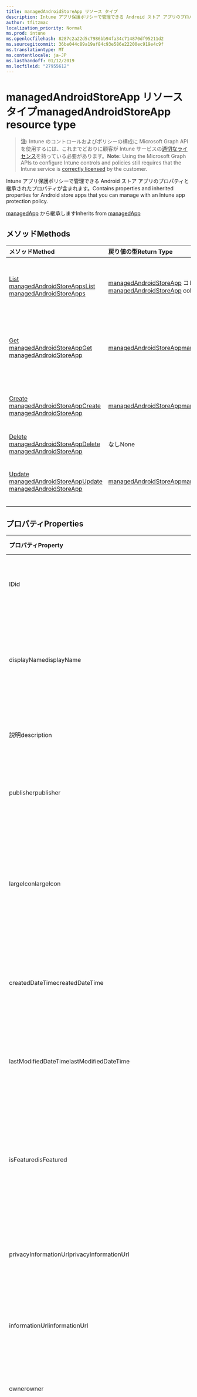 ```yaml
---
title: managedAndroidStoreApp リソース タイプ
description: Intune アプリ保護ポリシーで管理できる Android ストア アプリのプロパティと継承されたプロパティが含まれます。
author: tfitzmac
localization_priority: Normal
ms.prod: intune
ms.openlocfilehash: 8287c2a22d5c7986bb94fa34c714870df95211d2
ms.sourcegitcommit: 36be044c89a19af84c93e586e22200ec919e4c9f
ms.translationtype: MT
ms.contentlocale: ja-JP
ms.lasthandoff: 01/12/2019
ms.locfileid: "27955612"
---
```

# <a name="managedandroidstoreapp-resource-type"></a><span data-ttu-id="57bc8-103">managedAndroidStoreApp リソース タイプ</span><span class="sxs-lookup"><span data-stu-id="57bc8-103">managedAndroidStoreApp resource type</span></span>

> <span data-ttu-id="57bc8-104">**注:** Intune のコントロールおよびポリシーの構成に Microsoft Graph API を使用するには、これまでどおりに顧客が Intune サービスの[適切なライセンス](https://go.microsoft.com/fwlink/?linkid=839381)を持っている必要があります。</span><span class="sxs-lookup"><span data-stu-id="57bc8-104">**Note:** Using the Microsoft Graph APIs to configure Intune controls and policies still requires that the Intune service is [correctly licensed](https://go.microsoft.com/fwlink/?linkid=839381) by the customer.</span></span>

<span data-ttu-id="57bc8-105">Intune アプリ保護ポリシーで管理できる Android ストア アプリのプロパティと継承されたプロパティが含まれます。</span><span class="sxs-lookup"><span data-stu-id="57bc8-105">Contains properties and inherited properties for Android store apps that you can manage with an Intune app protection policy.</span></span>

<span data-ttu-id="57bc8-106">[managedApp](../resources/intune-apps-managedapp.md) から継承します</span><span class="sxs-lookup"><span data-stu-id="57bc8-106">Inherits from [managedApp](../resources/intune-apps-managedapp.md)</span></span>

## <a name="methods"></a><span data-ttu-id="57bc8-107">メソッド</span><span class="sxs-lookup"><span data-stu-id="57bc8-107">Methods</span></span>
|<span data-ttu-id="57bc8-108">メソッド</span><span class="sxs-lookup"><span data-stu-id="57bc8-108">Method</span></span>|<span data-ttu-id="57bc8-109">戻り値の型</span><span class="sxs-lookup"><span data-stu-id="57bc8-109">Return Type</span></span>|<span data-ttu-id="57bc8-110">説明</span><span class="sxs-lookup"><span data-stu-id="57bc8-110">Description</span></span>|
|:---|:---|:---|
|[<span data-ttu-id="57bc8-111">List managedAndroidStoreApps</span><span class="sxs-lookup"><span data-stu-id="57bc8-111">List managedAndroidStoreApps</span></span>](../api/intune-apps-managedandroidstoreapp-list.md)|<span data-ttu-id="57bc8-112">[managedAndroidStoreApp](../resources/intune-apps-managedandroidstoreapp.md) コレクション</span><span class="sxs-lookup"><span data-stu-id="57bc8-112">[managedAndroidStoreApp](../resources/intune-apps-managedandroidstoreapp.md) collection</span></span>|<span data-ttu-id="57bc8-113">[managedAndroidStoreApp](../resources/intune-apps-managedandroidstoreapp.md) オブジェクトのプロパティとリレーションシップをリストします。</span><span class="sxs-lookup"><span data-stu-id="57bc8-113">List properties and relationships of the [managedAndroidStoreApp](../resources/intune-apps-managedandroidstoreapp.md) objects.</span></span>|
|[<span data-ttu-id="57bc8-114">Get managedAndroidStoreApp</span><span class="sxs-lookup"><span data-stu-id="57bc8-114">Get managedAndroidStoreApp</span></span>](../api/intune-apps-managedandroidstoreapp-get.md)|[<span data-ttu-id="57bc8-115">managedAndroidStoreApp</span><span class="sxs-lookup"><span data-stu-id="57bc8-115">managedAndroidStoreApp</span></span>](../resources/intune-apps-managedandroidstoreapp.md)|<span data-ttu-id="57bc8-116">[managedAndroidStoreApp](../resources/intune-apps-managedandroidstoreapp.md) オブジェクトのプロパティとリレーションシップを読み取ります。</span><span class="sxs-lookup"><span data-stu-id="57bc8-116">Read properties and relationships of the [managedAndroidStoreApp](../resources/intune-apps-managedandroidstoreapp.md) object.</span></span>|
|[<span data-ttu-id="57bc8-117">Create managedAndroidStoreApp</span><span class="sxs-lookup"><span data-stu-id="57bc8-117">Create managedAndroidStoreApp</span></span>](../api/intune-apps-managedandroidstoreapp-create.md)|[<span data-ttu-id="57bc8-118">managedAndroidStoreApp</span><span class="sxs-lookup"><span data-stu-id="57bc8-118">managedAndroidStoreApp</span></span>](../resources/intune-apps-managedandroidstoreapp.md)|<span data-ttu-id="57bc8-119">新しい [managedAndroidStoreApp](../resources/intune-apps-managedandroidstoreapp.md) オブジェクトを作成します。</span><span class="sxs-lookup"><span data-stu-id="57bc8-119">Create a new [managedAndroidStoreApp](../resources/intune-apps-managedandroidstoreapp.md) object.</span></span>|
|[<span data-ttu-id="57bc8-120">Delete managedAndroidStoreApp</span><span class="sxs-lookup"><span data-stu-id="57bc8-120">Delete managedAndroidStoreApp</span></span>](../api/intune-apps-managedandroidstoreapp-delete.md)|<span data-ttu-id="57bc8-121">なし</span><span class="sxs-lookup"><span data-stu-id="57bc8-121">None</span></span>|<span data-ttu-id="57bc8-122">[managedAndroidStoreApp](../resources/intune-apps-managedandroidstoreapp.md) を削除します。</span><span class="sxs-lookup"><span data-stu-id="57bc8-122">Deletes a [managedAndroidStoreApp](../resources/intune-apps-managedandroidstoreapp.md).</span></span>|
|[<span data-ttu-id="57bc8-123">Update managedAndroidStoreApp</span><span class="sxs-lookup"><span data-stu-id="57bc8-123">Update managedAndroidStoreApp</span></span>](../api/intune-apps-managedandroidstoreapp-update.md)|[<span data-ttu-id="57bc8-124">managedAndroidStoreApp</span><span class="sxs-lookup"><span data-stu-id="57bc8-124">managedAndroidStoreApp</span></span>](../resources/intune-apps-managedandroidstoreapp.md)|<span data-ttu-id="57bc8-125">[managedAndroidStoreApp](../resources/intune-apps-managedandroidstoreapp.md) オブジェクトのプロパティを更新します。</span><span class="sxs-lookup"><span data-stu-id="57bc8-125">Update the properties of a [managedAndroidStoreApp](../resources/intune-apps-managedandroidstoreapp.md) object.</span></span>|

## <a name="properties"></a><span data-ttu-id="57bc8-126">プロパティ</span><span class="sxs-lookup"><span data-stu-id="57bc8-126">Properties</span></span>
|<span data-ttu-id="57bc8-127">プロパティ</span><span class="sxs-lookup"><span data-stu-id="57bc8-127">Property</span></span>|<span data-ttu-id="57bc8-128">種類</span><span class="sxs-lookup"><span data-stu-id="57bc8-128">Type</span></span>|<span data-ttu-id="57bc8-129">説明</span><span class="sxs-lookup"><span data-stu-id="57bc8-129">Description</span></span>|
|:---|:---|:---|
|<span data-ttu-id="57bc8-130">ID</span><span class="sxs-lookup"><span data-stu-id="57bc8-130">id</span></span>|<span data-ttu-id="57bc8-131">String</span><span class="sxs-lookup"><span data-stu-id="57bc8-131">String</span></span>|<span data-ttu-id="57bc8-132">エンティティのキー。</span><span class="sxs-lookup"><span data-stu-id="57bc8-132">Key of the entity.</span></span> <span data-ttu-id="57bc8-133">[mobileApp](../resources/intune-apps-mobileapp.md) から継承します</span><span class="sxs-lookup"><span data-stu-id="57bc8-133">Inherited from [mobileApp](../resources/intune-apps-mobileapp.md)</span></span>|
|<span data-ttu-id="57bc8-134">displayName</span><span class="sxs-lookup"><span data-stu-id="57bc8-134">displayName</span></span>|<span data-ttu-id="57bc8-135">String</span><span class="sxs-lookup"><span data-stu-id="57bc8-135">String</span></span>|<span data-ttu-id="57bc8-136">管理者が提供またはインポートしたアプリのタイトル。</span><span class="sxs-lookup"><span data-stu-id="57bc8-136">The admin provided or imported title of the app.</span></span> <span data-ttu-id="57bc8-137">[mobileApp](../resources/intune-apps-mobileapp.md) から継承します</span><span class="sxs-lookup"><span data-stu-id="57bc8-137">Inherited from [mobileApp](../resources/intune-apps-mobileapp.md)</span></span>|
|<span data-ttu-id="57bc8-138">説明</span><span class="sxs-lookup"><span data-stu-id="57bc8-138">description</span></span>|<span data-ttu-id="57bc8-139">String</span><span class="sxs-lookup"><span data-stu-id="57bc8-139">String</span></span>|<span data-ttu-id="57bc8-140">アプリの説明。</span><span class="sxs-lookup"><span data-stu-id="57bc8-140">The description of the app.</span></span> <span data-ttu-id="57bc8-141">[mobileApp](../resources/intune-apps-mobileapp.md) から継承します</span><span class="sxs-lookup"><span data-stu-id="57bc8-141">Inherited from [mobileApp](../resources/intune-apps-mobileapp.md)</span></span>|
|<span data-ttu-id="57bc8-142">publisher</span><span class="sxs-lookup"><span data-stu-id="57bc8-142">publisher</span></span>|<span data-ttu-id="57bc8-143">String</span><span class="sxs-lookup"><span data-stu-id="57bc8-143">String</span></span>|<span data-ttu-id="57bc8-144">アプリの発行元。</span><span class="sxs-lookup"><span data-stu-id="57bc8-144">The publisher of the app.</span></span> <span data-ttu-id="57bc8-145">[mobileApp](../resources/intune-apps-mobileapp.md) から継承します</span><span class="sxs-lookup"><span data-stu-id="57bc8-145">Inherited from [mobileApp](../resources/intune-apps-mobileapp.md)</span></span>|
|<span data-ttu-id="57bc8-146">largeIcon</span><span class="sxs-lookup"><span data-stu-id="57bc8-146">largeIcon</span></span>|[<span data-ttu-id="57bc8-147">mimeContent</span><span class="sxs-lookup"><span data-stu-id="57bc8-147">mimeContent</span></span>](../resources/intune-shared-mimecontent.md)|<span data-ttu-id="57bc8-148">アプリの詳細に表示され、アイコンのアップロードに使用される大きなアイコン。</span><span class="sxs-lookup"><span data-stu-id="57bc8-148">The large icon, to be displayed in the app details and used for upload of the icon.</span></span> <span data-ttu-id="57bc8-149">[mobileApp](../resources/intune-apps-mobileapp.md) から継承します</span><span class="sxs-lookup"><span data-stu-id="57bc8-149">Inherited from [mobileApp](../resources/intune-apps-mobileapp.md)</span></span>|
|<span data-ttu-id="57bc8-150">createdDateTime</span><span class="sxs-lookup"><span data-stu-id="57bc8-150">createdDateTime</span></span>|<span data-ttu-id="57bc8-151">DateTimeOffset</span><span class="sxs-lookup"><span data-stu-id="57bc8-151">DateTimeOffset</span></span>|<span data-ttu-id="57bc8-152">アプリが作成された日時。</span><span class="sxs-lookup"><span data-stu-id="57bc8-152">The date and time the app was created.</span></span> <span data-ttu-id="57bc8-153">[mobileApp](../resources/intune-apps-mobileapp.md) から継承します</span><span class="sxs-lookup"><span data-stu-id="57bc8-153">Inherited from [mobileApp](../resources/intune-apps-mobileapp.md)</span></span>|
|<span data-ttu-id="57bc8-154">lastModifiedDateTime</span><span class="sxs-lookup"><span data-stu-id="57bc8-154">lastModifiedDateTime</span></span>|<span data-ttu-id="57bc8-155">DateTimeOffset</span><span class="sxs-lookup"><span data-stu-id="57bc8-155">DateTimeOffset</span></span>|<span data-ttu-id="57bc8-156">アプリが最後に変更された日時。</span><span class="sxs-lookup"><span data-stu-id="57bc8-156">The date and time the app was last modified.</span></span> <span data-ttu-id="57bc8-157">[mobileApp](../resources/intune-apps-mobileapp.md) から継承します</span><span class="sxs-lookup"><span data-stu-id="57bc8-157">Inherited from [mobileApp](../resources/intune-apps-mobileapp.md)</span></span>|
|<span data-ttu-id="57bc8-158">isFeatured</span><span class="sxs-lookup"><span data-stu-id="57bc8-158">isFeatured</span></span>|<span data-ttu-id="57bc8-159">Boolean</span><span class="sxs-lookup"><span data-stu-id="57bc8-159">Boolean</span></span>|<span data-ttu-id="57bc8-160">アプリが管理者のおすすめとしてマークされたかどうかを示す値。[mobileApp](../resources/intune-apps-mobileapp.md) から継承します</span><span class="sxs-lookup"><span data-stu-id="57bc8-160">The value indicating whether the app is marked as featured by the admin. Inherited from [mobileApp](../resources/intune-apps-mobileapp.md)</span></span>|
|<span data-ttu-id="57bc8-161">privacyInformationUrl</span><span class="sxs-lookup"><span data-stu-id="57bc8-161">privacyInformationUrl</span></span>|<span data-ttu-id="57bc8-162">String</span><span class="sxs-lookup"><span data-stu-id="57bc8-162">String</span></span>|<span data-ttu-id="57bc8-163">プライバシーに関する声明の URL。</span><span class="sxs-lookup"><span data-stu-id="57bc8-163">The privacy statement Url.</span></span> <span data-ttu-id="57bc8-164">[mobileApp](../resources/intune-apps-mobileapp.md) から継承します</span><span class="sxs-lookup"><span data-stu-id="57bc8-164">Inherited from [mobileApp](../resources/intune-apps-mobileapp.md)</span></span>|
|<span data-ttu-id="57bc8-165">informationUrl</span><span class="sxs-lookup"><span data-stu-id="57bc8-165">informationUrl</span></span>|<span data-ttu-id="57bc8-166">String</span><span class="sxs-lookup"><span data-stu-id="57bc8-166">String</span></span>|<span data-ttu-id="57bc8-167">詳細情報の URL。</span><span class="sxs-lookup"><span data-stu-id="57bc8-167">The more information Url.</span></span> <span data-ttu-id="57bc8-168">[mobileApp](../resources/intune-apps-mobileapp.md) から継承します</span><span class="sxs-lookup"><span data-stu-id="57bc8-168">Inherited from [mobileApp](../resources/intune-apps-mobileapp.md)</span></span>|
|<span data-ttu-id="57bc8-169">owner</span><span class="sxs-lookup"><span data-stu-id="57bc8-169">owner</span></span>|<span data-ttu-id="57bc8-170">String</span><span class="sxs-lookup"><span data-stu-id="57bc8-170">String</span></span>|<span data-ttu-id="57bc8-171">アプリの所有者。</span><span class="sxs-lookup"><span data-stu-id="57bc8-171">The owner of the app.</span></span> <span data-ttu-id="57bc8-172">[mobileApp](../resources/intune-apps-mobileapp.md) から継承します</span><span class="sxs-lookup"><span data-stu-id="57bc8-172">Inherited from [mobileApp](../resources/intune-apps-mobileapp.md)</span></span>|
|<span data-ttu-id="57bc8-173">developer</span><span class="sxs-lookup"><span data-stu-id="57bc8-173">developer</span></span>|<span data-ttu-id="57bc8-174">String</span><span class="sxs-lookup"><span data-stu-id="57bc8-174">String</span></span>|<span data-ttu-id="57bc8-175">アプリの開発者。</span><span class="sxs-lookup"><span data-stu-id="57bc8-175">The developer of the app.</span></span> <span data-ttu-id="57bc8-176">[mobileApp](../resources/intune-apps-mobileapp.md) から継承します</span><span class="sxs-lookup"><span data-stu-id="57bc8-176">Inherited from [mobileApp](../resources/intune-apps-mobileapp.md)</span></span>|
|<span data-ttu-id="57bc8-177">notes</span><span class="sxs-lookup"><span data-stu-id="57bc8-177">notes</span></span>|<span data-ttu-id="57bc8-178">String</span><span class="sxs-lookup"><span data-stu-id="57bc8-178">String</span></span>|<span data-ttu-id="57bc8-179">アプリ用のメモ。</span><span class="sxs-lookup"><span data-stu-id="57bc8-179">Notes for the app.</span></span> <span data-ttu-id="57bc8-180">[mobileApp](../resources/intune-apps-mobileapp.md) から継承します</span><span class="sxs-lookup"><span data-stu-id="57bc8-180">Inherited from [mobileApp](../resources/intune-apps-mobileapp.md)</span></span>|
|<span data-ttu-id="57bc8-181">publishingState</span><span class="sxs-lookup"><span data-stu-id="57bc8-181">publishingState</span></span>|[<span data-ttu-id="57bc8-182">mobileAppPublishingState</span><span class="sxs-lookup"><span data-stu-id="57bc8-182">mobileAppPublishingState</span></span>](../resources/intune-apps-mobileapppublishingstate.md)|<span data-ttu-id="57bc8-183">アプリの発行の状態。</span><span class="sxs-lookup"><span data-stu-id="57bc8-183">The publishing state for the app.</span></span> <span data-ttu-id="57bc8-184">アプリが発行されていない限り、アプリを割り当てることができません。</span><span class="sxs-lookup"><span data-stu-id="57bc8-184">The app cannot be assigned unless the app is published.</span></span> <span data-ttu-id="57bc8-185">[MobileApp](../resources/intune-apps-mobileapp.md)から継承されます。</span><span class="sxs-lookup"><span data-stu-id="57bc8-185">Inherited from [mobileApp](../resources/intune-apps-mobileapp.md).</span></span> <span data-ttu-id="57bc8-186">可能な値は、`notPublished`、`processing`、`published` です。</span><span class="sxs-lookup"><span data-stu-id="57bc8-186">Possible values are: `notPublished`, `processing`, `published`.</span></span>|
|<span data-ttu-id="57bc8-187">appAvailability</span><span class="sxs-lookup"><span data-stu-id="57bc8-187">appAvailability</span></span>|[<span data-ttu-id="57bc8-188">managedAppAvailability</span><span class="sxs-lookup"><span data-stu-id="57bc8-188">managedAppAvailability</span></span>](../resources/intune-apps-managedappavailability.md)|<span data-ttu-id="57bc8-189">アプリケーションの可用性。</span><span class="sxs-lookup"><span data-stu-id="57bc8-189">The Application's availability.</span></span> <span data-ttu-id="57bc8-190">[ManagedApp](../resources/intune-apps-managedapp.md)から継承されます。</span><span class="sxs-lookup"><span data-stu-id="57bc8-190">Inherited from [managedApp](../resources/intune-apps-managedapp.md).</span></span> <span data-ttu-id="57bc8-191">可能な値は、`global`、`lineOfBusiness` です。</span><span class="sxs-lookup"><span data-stu-id="57bc8-191">Possible values are: `global`, `lineOfBusiness`.</span></span>|
|<span data-ttu-id="57bc8-192">version</span><span class="sxs-lookup"><span data-stu-id="57bc8-192">version</span></span>|<span data-ttu-id="57bc8-193">String</span><span class="sxs-lookup"><span data-stu-id="57bc8-193">String</span></span>|<span data-ttu-id="57bc8-194">アプリケーションのバージョン。</span><span class="sxs-lookup"><span data-stu-id="57bc8-194">The Application's version.</span></span> <span data-ttu-id="57bc8-195">[managedApp](../resources/intune-apps-managedapp.md) から継承します</span><span class="sxs-lookup"><span data-stu-id="57bc8-195">Inherited from [managedApp](../resources/intune-apps-managedapp.md)</span></span>|
|<span data-ttu-id="57bc8-196">packageId</span><span class="sxs-lookup"><span data-stu-id="57bc8-196">packageId</span></span>|<span data-ttu-id="57bc8-197">String</span><span class="sxs-lookup"><span data-stu-id="57bc8-197">String</span></span>|<span data-ttu-id="57bc8-198">アプリのパッケージ ID。</span><span class="sxs-lookup"><span data-stu-id="57bc8-198">The app's package ID.</span></span>|
|<span data-ttu-id="57bc8-199">appStoreUrl</span><span class="sxs-lookup"><span data-stu-id="57bc8-199">appStoreUrl</span></span>|<span data-ttu-id="57bc8-200">String</span><span class="sxs-lookup"><span data-stu-id="57bc8-200">String</span></span>|<span data-ttu-id="57bc8-201">Android の AppStoreUrl。</span><span class="sxs-lookup"><span data-stu-id="57bc8-201">The Android AppStoreUrl.</span></span>|
|<span data-ttu-id="57bc8-202">minimumSupportedOperatingSystem</span><span class="sxs-lookup"><span data-stu-id="57bc8-202">minimumSupportedOperatingSystem</span></span>|[<span data-ttu-id="57bc8-203">androidMinimumOperatingSystem</span><span class="sxs-lookup"><span data-stu-id="57bc8-203">androidMinimumOperatingSystem</span></span>](../resources/intune-apps-androidminimumoperatingsystem.md)|<span data-ttu-id="57bc8-204">サポートされているオペレーティング システムの最小の値です。</span><span class="sxs-lookup"><span data-stu-id="57bc8-204">The value for the minimum supported operating system.</span></span>|

## <a name="relationships"></a><span data-ttu-id="57bc8-205">リレーションシップ</span><span class="sxs-lookup"><span data-stu-id="57bc8-205">Relationships</span></span>
|<span data-ttu-id="57bc8-206">リレーションシップ</span><span class="sxs-lookup"><span data-stu-id="57bc8-206">Relationship</span></span>|<span data-ttu-id="57bc8-207">型</span><span class="sxs-lookup"><span data-stu-id="57bc8-207">Type</span></span>|<span data-ttu-id="57bc8-208">説明</span><span class="sxs-lookup"><span data-stu-id="57bc8-208">Description</span></span>|
|:---|:---|:---|
|<span data-ttu-id="57bc8-209">categories</span><span class="sxs-lookup"><span data-stu-id="57bc8-209">categories</span></span>|<span data-ttu-id="57bc8-210">[mobileAppCategory](../resources/intune-apps-mobileappcategory.md) コレクション</span><span class="sxs-lookup"><span data-stu-id="57bc8-210">[mobileAppCategory](../resources/intune-apps-mobileappcategory.md) collection</span></span>|<span data-ttu-id="57bc8-211">このアプリのカテゴリのリスト。</span><span class="sxs-lookup"><span data-stu-id="57bc8-211">The list of categories for this app.</span></span> <span data-ttu-id="57bc8-212">[mobileApp](../resources/intune-apps-mobileapp.md) から継承します</span><span class="sxs-lookup"><span data-stu-id="57bc8-212">Inherited from [mobileApp](../resources/intune-apps-mobileapp.md)</span></span>|
|<span data-ttu-id="57bc8-213">assignments</span><span class="sxs-lookup"><span data-stu-id="57bc8-213">assignments</span></span>|<span data-ttu-id="57bc8-214">[mobileAppAssignment](../resources/intune-apps-mobileappassignment.md) コレクション</span><span class="sxs-lookup"><span data-stu-id="57bc8-214">[mobileAppAssignment](../resources/intune-apps-mobileappassignment.md) collection</span></span>|<span data-ttu-id="57bc8-215">このモバイル アプリのグループ割り当てのリスト。</span><span class="sxs-lookup"><span data-stu-id="57bc8-215">The list of group assignments for this mobile app.</span></span> <span data-ttu-id="57bc8-216">[mobileApp](../resources/intune-apps-mobileapp.md) から継承します</span><span class="sxs-lookup"><span data-stu-id="57bc8-216">Inherited from [mobileApp](../resources/intune-apps-mobileapp.md)</span></span>|

## <a name="json-representation"></a><span data-ttu-id="57bc8-217">JSON 表記</span><span class="sxs-lookup"><span data-stu-id="57bc8-217">JSON Representation</span></span>
<span data-ttu-id="57bc8-218">以下は、リソースの JSON 表記です。</span><span class="sxs-lookup"><span data-stu-id="57bc8-218">Here is a JSON representation of the resource.</span></span>
<!-- {
  "blockType": "resource",
  "keyProperty": "id",
  "@odata.type": "microsoft.graph.managedAndroidStoreApp"
}
-->
``` json
{
  "@odata.type": "#microsoft.graph.managedAndroidStoreApp",
  "id": "String (identifier)",
  "displayName": "String",
  "description": "String",
  "publisher": "String",
  "largeIcon": {
    "@odata.type": "microsoft.graph.mimeContent",
    "type": "String",
    "value": "binary"
  },
  "createdDateTime": "String (timestamp)",
  "lastModifiedDateTime": "String (timestamp)",
  "isFeatured": true,
  "privacyInformationUrl": "String",
  "informationUrl": "String",
  "owner": "String",
  "developer": "String",
  "notes": "String",
  "publishingState": "String",
  "appAvailability": "String",
  "version": "String",
  "packageId": "String",
  "appStoreUrl": "String",
  "minimumSupportedOperatingSystem": {
    "@odata.type": "microsoft.graph.androidMinimumOperatingSystem",
    "v4_0": true,
    "v4_0_3": true,
    "v4_1": true,
    "v4_2": true,
    "v4_3": true,
    "v4_4": true,
    "v5_0": true,
    "v5_1": true
  }
}
```



